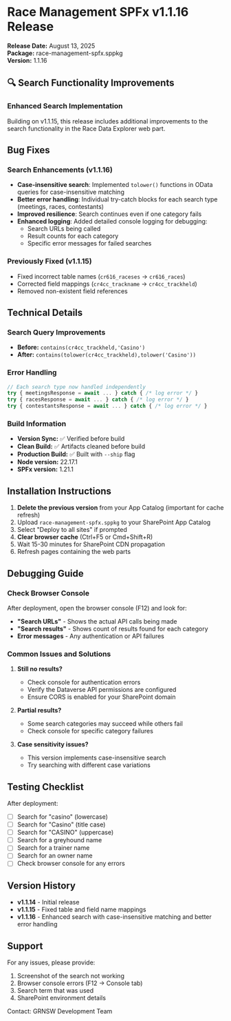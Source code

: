 # Race Management SPFx v1.1.16 Release

**Release Date:** August 13, 2025  
**Package:** race-management-spfx.sppkg  
**Version:** 1.1.16

## 🔍 Search Functionality Improvements

### Enhanced Search Implementation
Building on v1.1.15, this release includes additional improvements to the search functionality in the Race Data Explorer web part.

## Bug Fixes

### Search Enhancements (v1.1.16)
- **Case-insensitive search**: Implemented `tolower()` functions in OData queries for case-insensitive matching
- **Better error handling**: Individual try-catch blocks for each search type (meetings, races, contestants)
- **Improved resilience**: Search continues even if one category fails
- **Enhanced logging**: Added detailed console logging for debugging:
  - Search URLs being called
  - Result counts for each category
  - Specific error messages for failed searches

### Previously Fixed (v1.1.15)
- Fixed incorrect table names (`cr616_raceses` → `cr616_races`)
- Corrected field mappings (`cr4cc_trackname` → `cr4cc_trackheld`)
- Removed non-existent field references

## Technical Details

### Search Query Improvements
- **Before:** `contains(cr4cc_trackheld,'Casino')`
- **After:** `contains(tolower(cr4cc_trackheld),tolower('Casino'))`

### Error Handling
```javascript
// Each search type now handled independently
try { meetingsResponse = await ... } catch { /* log error */ }
try { racesResponse = await ... } catch { /* log error */ }
try { contestantsResponse = await ... } catch { /* log error */ }
```

### Build Information
- **Version Sync:** ✅ Verified before build
- **Clean Build:** ✅ Artifacts cleaned before build
- **Production Build:** ✅ Built with `--ship` flag
- **Node version:** 22.17.1
- **SPFx version:** 1.21.1

## Installation Instructions

1. **Delete the previous version** from your App Catalog (important for cache refresh)
2. Upload `race-management-spfx.sppkg` to your SharePoint App Catalog
3. Select "Deploy to all sites" if prompted
4. **Clear browser cache** (Ctrl+F5 or Cmd+Shift+R)
5. Wait 15-30 minutes for SharePoint CDN propagation
6. Refresh pages containing the web parts

## Debugging Guide

### Check Browser Console
After deployment, open the browser console (F12) and look for:
- **"Search URLs"** - Shows the actual API calls being made
- **"Search results"** - Shows count of results found for each category
- **Error messages** - Any authentication or API failures

### Common Issues and Solutions

1. **Still no results?**
   - Check console for authentication errors
   - Verify the Dataverse API permissions are configured
   - Ensure CORS is enabled for your SharePoint domain

2. **Partial results?**
   - Some search categories may succeed while others fail
   - Check console for specific category failures

3. **Case sensitivity issues?**
   - This version implements case-insensitive search
   - Try searching with different case variations

## Testing Checklist

After deployment:
- [ ] Search for "casino" (lowercase)
- [ ] Search for "Casino" (title case)
- [ ] Search for "CASINO" (uppercase)
- [ ] Search for a greyhound name
- [ ] Search for a trainer name
- [ ] Search for an owner name
- [ ] Check browser console for any errors

## Version History
- **v1.1.14** - Initial release
- **v1.1.15** - Fixed table and field name mappings
- **v1.1.16** - Enhanced search with case-insensitive matching and better error handling

## Support

For any issues, please provide:
1. Screenshot of the search not working
2. Browser console errors (F12 → Console tab)
3. Search term that was used
4. SharePoint environment details

Contact: GRNSW Development Team